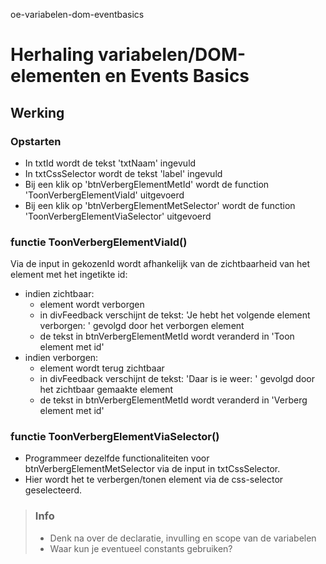 oe-variabelen-dom-eventbasics
# Herhaling variabelen/DOM-elementen en Events Basics
## Werking
### Opstarten
* In txtId wordt de tekst 'txtNaam' ingevuld
* In txtCssSelector wordt de tekst 'label' ingevuld
* Bij een klik op 'btnVerbergElementMetId' wordt de function 'ToonVerbergElementViaId' uitgevoerd
* Bij een klik op 'btnVerbergElementMetSelector' wordt de function 'ToonVerbergElementViaSelector' uitgevoerd
### functie ToonVerbergElementViaId()
Via de input in gekozenId wordt afhankelijk van de zichtbaarheid van het element met het ingetikte id:
* indien zichtbaar: 
  * element wordt verborgen
  * in divFeedback verschijnt de tekst: 'Je hebt het volgende element verborgen: ' gevolgd door het verborgen element
  * de tekst in btnVerbergElementMetId wordt veranderd in 'Toon element met id'
* indien verborgen:
  * element wordt terug zichtbaar
  * in divFeedback verschijnt de tekst: 'Daar is ie weer: ' gevolgd door het zichtbaar gemaakte element
  * de tekst in btnVerbergElementMetId wordt veranderd in 'Verberg element met id'
### functie ToonVerbergElementViaSelector()
* Programmeer dezelfde functionaliteiten voor btnVerbergElementMetSelector via de input in txtCssSelector. 
* Hier wordt het te verbergen/tonen element via de css-selector geselecteerd.
> ### Info
>  * Denk na over de declaratie, invulling en scope van de variabelen
>  * Waar kun je eventueel constants gebruiken?
